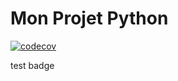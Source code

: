 # Mon Projet Python

[![codecov](https://codecov.io/gh/TitouanRobert/test_python/branch/main/graph/badge.svg)](https://codecov.io/gh/TitouanRobert/test_python)

test badge
